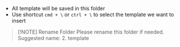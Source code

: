 - All template will be saved in this folder
- Use shortcut `cmd + \` or `ctrl + \` to select the template we want to insert

> [!NOTE] Rename Folder
> Please rename this folder if needed.
> Suggested name: 2. template
